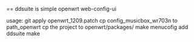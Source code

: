 ==
ddsuite is simple openwrt web-config-ui

usage:
 git apply openwrt_1209.patch
 cp config_musicbox_wr703n to path_openwrt
 cp the project to openwrt/packages/
 make menucofig add ddsuite
 make
